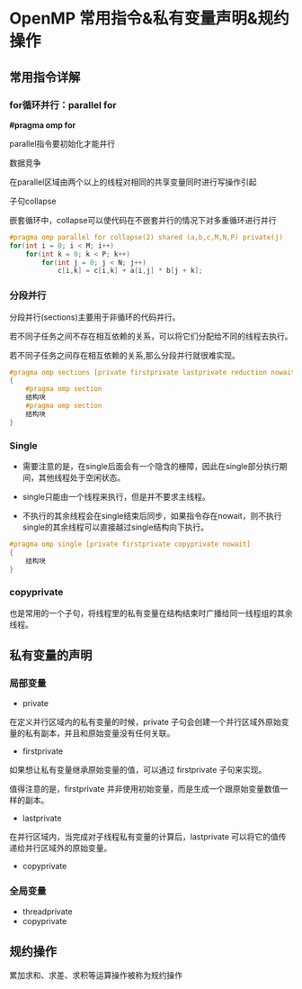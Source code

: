 # OpenMP 常用指令&私有变量声明&规约操作

## 常用指令详解

### for循环并行：parallel for

**#pragma omp for**

parallel指令要初始化才能并行

数据竞争

在parallel区域由两个以上的线程对相同的共享变量同时进行写操作引起

子句collapse

嵌套循环中，collapse可以使代码在不嵌套并行的情况下对多重循环进行并行

```c 
#pragma omp parallel for collapse(2) shared (a,b,c,M,N,P) private(j)
for(int i = 0; i < M; i++)
    for(int k = 0; k < P; k++)
        for(int j = 0; j < N; j++)
            c[i,k] = c[i,k] + a[i,j] * b[j + k];
```

### 分段并行

分段并行(sections)主要用于非循环的代码并行。

若不同子任务之间不存在相互依赖的关系，可以将它们分配给不同的线程去执行。

若不同子任务之间存在相互依赖的关系,那么分段并行就很难实现。

```c
#pragma omp sections [private firstprivate lastprivate reduction nowait]
{
    #pragma omp section
    结构块
    #pragma omp section
    结构块
}

```

### Single

- 需要注意的是，在single后面会有一个隐含的栅障，因此在single部分执行期间，其他线程处于空闲状态。

- single只能由一个线程来执行，但是并不要求主线程。

- 不执行的其余线程会在single结束后同步，如果指令存在nowait，则不执行single的其余线程可以直接越过single结构向下执行。

```c
#pragma omp single [private firstprivate copyprivate nowait]
{
    结构块
}
```

### copyprivate

也是常用的一个子句，将线程里的私有变量在结构结束时广播给同一线程组的其余线程。


## 私有变量的声明

### 局部变量
- private

在定义并行区域内的私有变量的时候，private 子句会创建一个并行区域外原始变量的私有副本，并且和原始变量没有任何关联。

- firstprivate

如果想让私有变量继承原始变量的值，可以通过 firstprivate 子句来实现。

值得注意的是，firstprivate 并非使用初始变量，而是生成一个跟原始变量数值一样的副本。

- lastprivate

在并行区域内，当完成对子线程私有变量的计算后，lastprivate 可以将它的值传递给并行区域外的原始变量。

- copyprivate
### 全局变量
- threadprivate
- copyprivate

## 规约操作

累加求和、求差、求积等运算操作被称为规约操作
